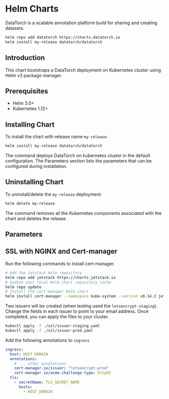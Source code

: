 # Helm Charts

DataTorch is a scalable annotation platform build for sharing and creating
datasets.

```bash
helm repo add datatorch https://charts.datatorch.io
helm install my-release datatorch/datatorch
```

## Introduction

This chart bootstraps a DataTorch deployment on Kubernetes cluster using Helm v3
package manager.

## Prerequisites

- Helm 3.0+
- Kubernetes 1.12+

## Installing Chart

To install the chart with release name `my-release`:

```bash
helm install my-release datatorch/datatorch
```

The command deploys DataTorch on kubernetes cluster in the default
configuration. The Parameters section lists the parameters that can be
configured during installation.

## Uninstalling Chart

To uninstall/delete the `my-release` deployment:

```bash
helm delete my-release
```

The command removes all the Kubernetes components associated with the chart and
deletes the release.

## Parameters

## SSL with NGINX and Cert-manager

Run the following commands to install cert-manager.

```bash
# Add the Jetstack Helm repository
helm repo add jetstack https://charts.jetstack.io
# Update your local Helm chart repository cache
helm repo update
# Install the cert-manager Helm chart
helm install cert-manager --namespace kube-system --version v0.14.2 jetstack/cert-manager
```

Two issuers will be created (when testing used the `letsencrypt-staging`).
Change the fields in each issuer to point to your email address. Once completed,
you can apply the files to your cluster.

```bash
kubectl apply -f ./ssl/issuer-staging.yaml
kubectl apply -f ./ssl/issuer-prod.yaml
```

Add the following annotations to `ingress`

```yaml
ingress:
  host: HOST_DOMAIN
  annotations:
    # ... other annotations
    cert-manager.io/issuer: "letsencrypt-prod"
    cert-manager.io/acme-challenge-type: http01
  tls:
    - secretName: TLS_SECRET_NAME
      hosts:
        - HOST_DOMAIN
```
